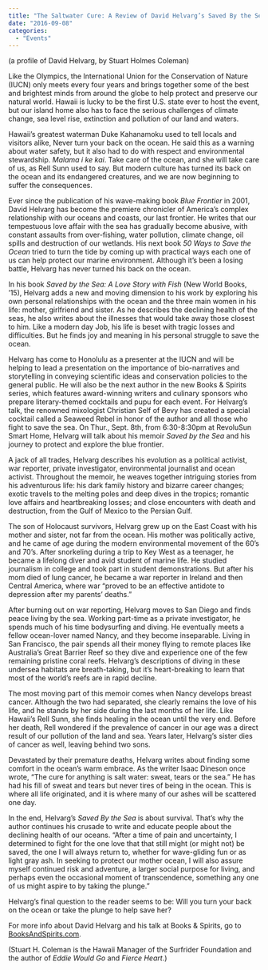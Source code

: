 ```yaml
---
title: "The Saltwater Cure: A Review of David Helvarg’s Saved By the Sea"
date: "2016-09-08"
categories: 
  - "Events"
---
```


(a profile of David Helvarg, by Stuart Holmes Coleman)

Like the Olympics, the International Union for the Conservation of Nature (IUCN) only meets every four years and brings together some of the best and brightest minds from around the globe to help protect and preserve our natural world. Hawaii is lucky to be the first U.S. state ever to host the event, but our island home also has to face the serious challenges of climate change, sea level rise, extinction and pollution of our land and waters.

Hawaii’s greatest waterman Duke Kahanamoku used to tell locals and visitors alike, Never turn your back on the ocean. He said this as a warning about water safety, but it also had to do with respect and environmental stewardship. _Malama i ke kai_. Take care of the ocean, and she will take care of us, as Rell Sunn used to say. But modern culture has turned its back on the ocean and its endangered creatures, and we are now beginning to suffer the consequences.

Ever since the publication of his wave-making book _Blue Frontier_ in 2001, David Helvarg has become the premiere chronicler of America’s complex relationship with our oceans and coasts, our last frontier. He writes that our tempestuous love affair with the sea has gradually become abusive, with constant assaults from over-fishing, water pollution, climate change, oil spills and destruction of our wetlands. His next book _50 Ways to Save the Ocean_ tried to turn the tide by coming up with practical ways each one of us can help protect our marine environment. Although it’s been a losing battle, Helvarg has never turned his back on the ocean.

In his book _Saved by the Sea: A Love Story with Fish_ (New World Books, ’15), Helvarg adds a new and moving dimension to his work by exploring his own personal relationships with the ocean and the three main women in his life: mother, girlfriend and sister. As he describes the declining health of the seas, he also writes about the illnesses that would take away those closest to him. Like a modern day Job, his life is beset with tragic losses and difficulties. But he finds joy and meaning in his personal struggle to save the ocean.

Helvarg has come to Honolulu as a presenter at the IUCN and will be helping to lead a presentation on the importance of bio-narratives and storytelling in conveying scientific ideas and conservation policies to the general public. He will also be the next author in the new Books & Spirits series, which features award-winning writers and culinary sponsors who prepare literary-themed cocktails and pupu for each event. For Helvarg’s talk, the renowned mixologist Christian Self of Bevy has created a special cocktail called a Seaweed Rebel in honor of the author and all those who fight to save the sea. On Thur., Sept. 8th, from 6:30-8:30pm at RevoluSun Smart Home, Helvarg will talk about his memoir _Saved by the Sea_ and his journey to protect and explore the blue frontier.

A jack of all trades, Helvarg describes his evolution as a political activist, war reporter, private investigator, environmental journalist and ocean activist. Throughout the memoir, he weaves together intriguing stories from his adventurous life: his dark family history and bizarre career changes; exotic travels to the melting poles and deep dives in the tropics; romantic love affairs and heartbreaking losses; and close encounters with death and destruction, from the Gulf of Mexico to the Persian Gulf.

The son of Holocaust survivors, Helvarg grew up on the East Coast with his mother and sister, not far from the ocean. His mother was politically active, and he came of age during the modern environmental movement of the 60’s and 70’s. After snorkeling during a trip to Key West as a teenager, he became a lifelong diver and avid student of marine life. He studied journalism in college and took part in student demonstrations. But after his mom died of lung cancer, he became a war reporter in Ireland and then Central America, where war “proved to be an effective antidote to depression after my parents’ deaths.”

After burning out on war reporting, Helvarg moves to San Diego and finds peace living by the sea. Working part-time as a private investigator, he spends much of his time bodysurfing and diving. He eventually meets a fellow ocean-lover named Nancy, and they become inseparable. Living in San Francisco, the pair spends all their money flying to remote places like Australia’s Great Barrier Reef so they dive and experience one of the few remaining pristine coral reefs. Helvarg’s descriptions of diving in these undersea habitats are breath-taking, but it’s heart-breaking to learn that most of the world’s reefs are in rapid decline.

The most moving part of this memoir comes when Nancy develops breast cancer. Although the two had separated, she clearly remains the love of his life, and he stands by her side during the last months of her life. Like Hawaii’s Rell Sunn, she finds healing in the ocean until the very end. Before her death, Rell wondered if the prevalence of cancer in our age was a direct result of our pollution of the land and sea. Years later, Helvarg’s sister dies of cancer as well, leaving behind two sons.

Devastated by their premature deaths, Helvarg writes about finding some comfort in the ocean’s warm embrace. As the writer Isaac Dineson once wrote, “The cure for anything is salt water: sweat, tears or the sea.” He has had his fill of sweat and tears but never tires of being in the ocean. This is where all life originated, and it is where many of our ashes will be scattered one day.

In the end, Helvarg’s _Saved By the Sea_ is about survival. That’s why the author continues his crusade to write and educate people about the declining health of our oceans. “After a time of pain and uncertainty, I determined to fight for the one love that that still might (or might not) be saved, the one I will always return to, whether for wave-gliding fun or as light gray ash. In seeking to protect our mother ocean, I will also assure myself continued risk and adventure, a larger social purpose for living, and perhaps even the occasional moment of transcendence, something any one of us might aspire to by taking the plunge.”

Helvarg’s final question to the reader seems to be: Will you turn your back on the ocean or take the plunge to help save her?

For more info about David Helvarg and his talk at Books & Spirits, go to [BooksAndSpirits.com](http://www.booksandspirits.com).

(Stuart H. Coleman is the Hawaii Manager of the Surfrider Foundation and the author of _Eddie Would Go_ and _Fierce Heart_.)
